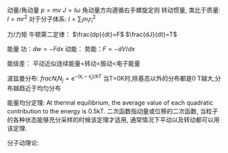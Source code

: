
动量/角动量
$p=mv$
$J=I\omega$ 角动量方向遵循右手螺旋定则
转动惯量, 类比于质量: $I=mr^2$
对于分子体系: $I=\sum_{i}m_ir_i^2$

力/力矩
牛顿第二定律：
$\frac{dp}{dt}=F$
$\frac{dJ}{dt}=T$

能量
功：$dw=-Fdx$
动能：
势能：$F=-dV/dx$

能级差：
平动近似连续能量<转动<振动<电子能量

波兹曼分布:
$frac{N_i}{N_j}=e^{-(\epsilon_i-\epsilon_j)/kT}$
当T=0K时,除基态以外的分布都是0
T越大,分布越趋近于均匀分布

能量均分定理:
At thermal equilibrium, the average value of each quadratic contribution to the energy is 0.5kT.
二次函数指动量或位移的二次函数, 当粒子的各种状态能够充分采样的时候该定理才适用, 通常情况下平动以及转动都可以用该定理.

分子动理论:
